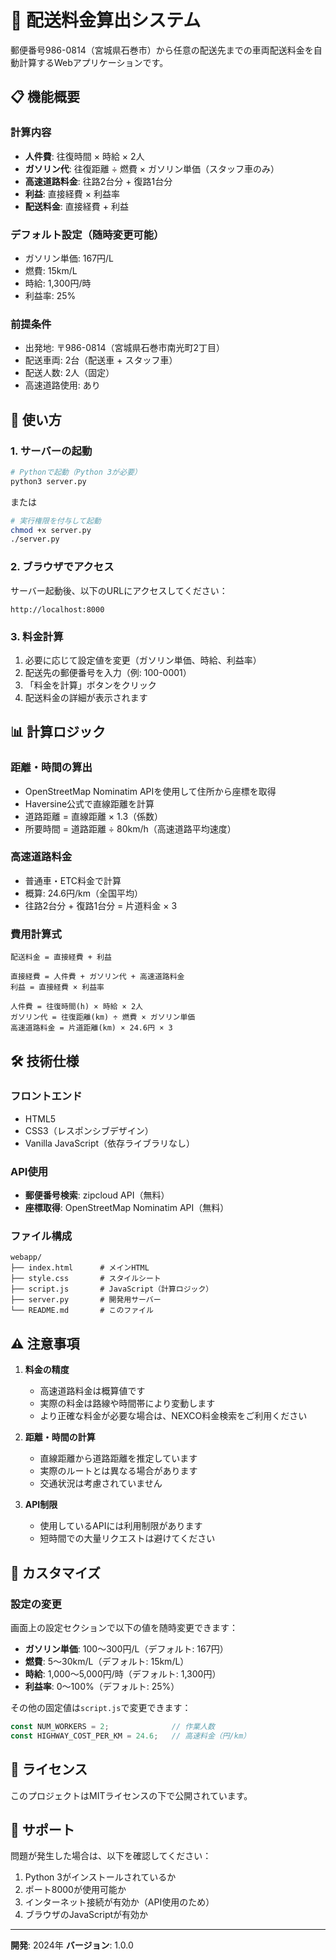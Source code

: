 # 🚗 配送料金算出システム

郵便番号986-0814（宮城県石巻市）から任意の配送先までの車両配送料金を自動計算するWebアプリケーションです。

## 📋 機能概要

### 計算内容
- **人件費**: 往復時間 × 時給 × 2人
- **ガソリン代**: 往復距離 ÷ 燃費 × ガソリン単価（スタッフ車のみ）
- **高速道路料金**: 往路2台分 + 復路1台分
- **利益**: 直接経費 × 利益率
- **配送料金**: 直接経費 + 利益

### デフォルト設定（随時変更可能）
- ガソリン単価: 167円/L
- 燃費: 15km/L
- 時給: 1,300円/時
- 利益率: 25%

### 前提条件
- 出発地: 〒986-0814（宮城県石巻市南光町2丁目）
- 配送車両: 2台（配送車 + スタッフ車）
- 配送人数: 2人（固定）
- 高速道路使用: あり

## 🚀 使い方

### 1. サーバーの起動

```bash
# Pythonで起動（Python 3が必要）
python3 server.py
```

または

```bash
# 実行権限を付与して起動
chmod +x server.py
./server.py
```

### 2. ブラウザでアクセス

サーバー起動後、以下のURLにアクセスしてください：

```
http://localhost:8000
```

### 3. 料金計算

1. 必要に応じて設定値を変更（ガソリン単価、時給、利益率）
2. 配送先の郵便番号を入力（例: 100-0001）
3. 「料金を計算」ボタンをクリック
4. 配送料金の詳細が表示されます

## 📊 計算ロジック

### 距離・時間の算出
- OpenStreetMap Nominatim APIを使用して住所から座標を取得
- Haversine公式で直線距離を計算
- 道路距離 = 直線距離 × 1.3（係数）
- 所要時間 = 道路距離 ÷ 80km/h（高速道路平均速度）

### 高速道路料金
- 普通車・ETC料金で計算
- 概算: 24.6円/km（全国平均）
- 往路2台分 + 復路1台分 = 片道料金 × 3

### 費用計算式

```
配送料金 = 直接経費 + 利益

直接経費 = 人件費 + ガソリン代 + 高速道路料金
利益 = 直接経費 × 利益率

人件費 = 往復時間(h) × 時給 × 2人
ガソリン代 = 往復距離(km) ÷ 燃費 × ガソリン単価
高速道路料金 = 片道距離(km) × 24.6円 × 3
```

## 🛠️ 技術仕様

### フロントエンド
- HTML5
- CSS3（レスポンシブデザイン）
- Vanilla JavaScript（依存ライブラリなし）

### API使用
- **郵便番号検索**: zipcloud API（無料）
- **座標取得**: OpenStreetMap Nominatim API（無料）

### ファイル構成

```
webapp/
├── index.html      # メインHTML
├── style.css       # スタイルシート
├── script.js       # JavaScript（計算ロジック）
├── server.py       # 開発用サーバー
└── README.md       # このファイル
```

## ⚠️ 注意事項

1. **料金の精度**
   - 高速道路料金は概算値です
   - 実際の料金は路線や時間帯により変動します
   - より正確な料金が必要な場合は、NEXCO料金検索をご利用ください

2. **距離・時間の計算**
   - 直線距離から道路距離を推定しています
   - 実際のルートとは異なる場合があります
   - 交通状況は考慮されていません

3. **API制限**
   - 使用しているAPIには利用制限があります
   - 短時間での大量リクエストは避けてください

## 🔧 カスタマイズ

### 設定の変更

画面上の設定セクションで以下の値を随時変更できます：

- **ガソリン単価**: 100〜300円/L（デフォルト: 167円）
- **燃費**: 5〜30km/L（デフォルト: 15km/L）
- **時給**: 1,000〜5,000円/時（デフォルト: 1,300円）
- **利益率**: 0〜100%（デフォルト: 25%）

その他の固定値は`script.js`で変更できます：

```javascript
const NUM_WORKERS = 2;              // 作業人数
const HIGHWAY_COST_PER_KM = 24.6;   // 高速料金（円/km）
```

## 📝 ライセンス

このプロジェクトはMITライセンスの下で公開されています。

## 🤝 サポート

問題が発生した場合は、以下を確認してください：

1. Python 3がインストールされているか
2. ポート8000が使用可能か
3. インターネット接続が有効か（API使用のため）
4. ブラウザのJavaScriptが有効か

---

**開発**: 2024年
**バージョン**: 1.0.0
